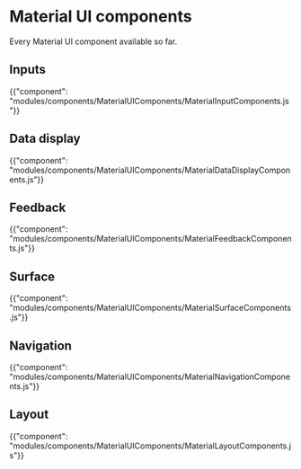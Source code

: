 # Material UI components

<p class="description">Every Material UI component available so far.</p>

## Inputs

{{"component": "modules/components/MaterialUIComponents/MaterialInputComponents.js"}}

## Data display

{{"component": "modules/components/MaterialUIComponents/MaterialDataDisplayComponents.js"}}

## Feedback

{{"component": "modules/components/MaterialUIComponents/MaterialFeedbackComponents.js"}}

## Surface

{{"component": "modules/components/MaterialUIComponents/MaterialSurfaceComponents.js"}}

## Navigation

{{"component": "modules/components/MaterialUIComponents/MaterialNavigationComponents.js"}}

## Layout

{{"component": "modules/components/MaterialUIComponents/MaterialLayoutComponents.js"}}
